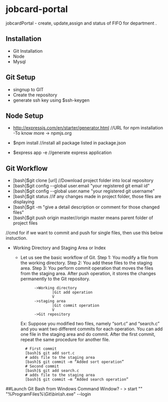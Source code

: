 # jobcard-portal
jobcardPortal - create, update,assign and status of FIFO for department .

## Installation
- Git Installation
- Node 
- Mysql

## Git Setup
- singnup to GIT
- Create the repository
- generate ssh key using $ssh-keygen

## Node Setup
- http://expressjs.com/en/starter/generator.html //URL for npm installation
	-To know more -> npmjs.org

- $npm install //install all package listed in package.json
- $express app -e //generate express application

## Git Workflow
- [bash]$git clone [url] //Download project folder into local repository
- [bash]$git config --global user.email "your registered git email id"
- [bash]$git config --global user.name "your registered git username"
- [bash]$git status //if any changes made in project folder, those files are displaying
- [bash]$git -m "give a detail description or comment for those changed files"
- [bash]$git push origin master//origin master means parent folder of project files

//cmd for if we want to commit and push for single files, then use this below instuction.
- Working Directory and Staging Area or Index
	- Let us see the basic workflow of Git.
		Step 1: You modify a file from the working directory.
		Step 2: You add these files to the staging area.
		Step 3: You perform commit operation that moves the files from the staging
		area. After push operation, it stores the changes permanently to the Git
		repository.

				->Working directory
						|Git add operation
						V
				->staging area
						|Git commit operation
						V
				->Git repository

		Ex:
			Suppose you modified two files, namely “sort.c” and “search.c” and you want two different commits for each operation. You can add one file in the staging area and do commit. After the first commit, repeat the same procedure for another file.

			# First commit
			[bash]$ git add sort.c
			# adds file to the staging area
			[bash]$ git commit –m “Added sort operation”
			# Second commit
			[bash]$ git add search.c
			# adds file to the staging area
			[bash]$ git commit –m “Added search operation”

##Launch Git Bash from Windows Command Window?
	- > start "" "%ProgramFiles%\Git\bin\sh.exe" --login